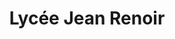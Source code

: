 ---
title: "Lycée Jean Renoir"
description: "BAC (Maths/Physique)"
icon: "image/renoir.png"
link: "https://jean-renoir-bondy.info/"
---